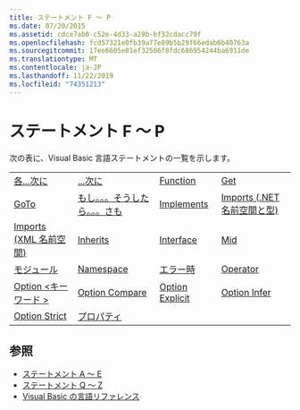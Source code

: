 ```yaml
---
title: ステートメント F ～ P
ms.date: 07/20/2015
ms.assetid: cdce7ab0-c52e-4d33-a29b-bf32cdacc79f
ms.openlocfilehash: fcd57321e0fb39a77e89b5b29f66edab6b40763a
ms.sourcegitcommit: 17ee6605e01ef32506f8fdc686954244ba6911de
ms.translationtype: MT
ms.contentlocale: ja-JP
ms.lasthandoff: 11/22/2019
ms.locfileid: "74351213"
---
```

# <a name="f-p-statements"></a>ステートメント F ～ P
次の表に、Visual Basic 言語ステートメントの一覧を示します。  
  
|||||  
|---|---|---|---|  
|[各...次に](../../../visual-basic/language-reference/statements/for-each-next-statement.md)|[...次に](../../../visual-basic/language-reference/statements/for-next-statement.md)|[Function](../../../visual-basic/language-reference/statements/function-statement.md)|[Get](../../../visual-basic/language-reference/statements/get-statement.md)|  
|[GoTo](../../../visual-basic/language-reference/statements/goto-statement.md)|[もし。。。そうしたら。。。さも](../../../visual-basic/language-reference/statements/if-then-else-statement.md)|[Implements](../../../visual-basic/language-reference/statements/implements-statement.md)|[Imports (.NET 名前空間と型)](../../../visual-basic/language-reference/statements/imports-statement-net-namespace-and-type.md)|  
|[Imports (XML 名前空間)](../../../visual-basic/language-reference/statements/imports-statement-xml-namespace.md)|[Inherits](../../../visual-basic/language-reference/statements/inherits-statement.md)|[Interface](../../../visual-basic/language-reference/statements/interface-statement.md)|[Mid](../../../visual-basic/language-reference/statements/mid-statement.md)|  
|[モジュール](../../../visual-basic/language-reference/statements/module-statement.md)|[Namespace](../../../visual-basic/language-reference/statements/namespace-statement.md)|[エラー時](../../../visual-basic/language-reference/statements/on-error-statement.md)|[Operator](../../../visual-basic/language-reference/statements/operator-statement.md)|  
|[Option \<キーワード >](../../../visual-basic/language-reference/statements/option-keyword-statement.md)|[Option Compare](../../../visual-basic/language-reference/statements/option-compare-statement.md)|[Option Explicit](../../../visual-basic/language-reference/statements/option-explicit-statement.md)|[Option Infer](../../../visual-basic/language-reference/statements/option-infer-statement.md)|  
|[Option Strict](../../../visual-basic/language-reference/statements/option-strict-statement.md)|[プロパティ](../../../visual-basic/language-reference/statements/property-statement.md)|||  
  
## <a name="see-also"></a>参照

- [ステートメント A ～ E](../../../visual-basic/language-reference/statements/a-e-statements.md)
- [ステートメント Q ～ Z](../../../visual-basic/language-reference/statements/q-z-statements.md)
- [Visual Basic の言語リファレンス](../../../visual-basic/language-reference/index.md)
